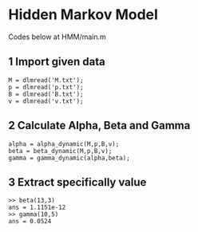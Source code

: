 # Hidden Markov Model
Codes below at HMM/main.m

## 1 Import given data

    M = dlmread('M.txt');
    p = dlmread('p.txt');
    B = dlmread('B.txt');
    v = dlmread('v.txt');
    
## 2 Calculate Alpha, Beta and Gamma
    
    alpha = alpha_dynamic(M,p,B,v);
    beta = beta_dynamic(M,p,B,v);
    gamma = gamma_dynamic(alpha,beta);
    
## 3 Extract specifically value
    
    >> beta(13,3)
    ans = 1.1151e-12
    >> gamma(10,5)
    ans = 0.0524
    
